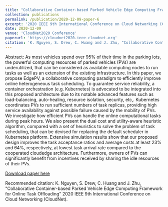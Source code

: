 ```yaml
---
title: "Collaborative Container-based Parked Vehicle Edge Computing Framework for Online Task Offloading"
collection: publications
permalink: /publication/2020-12-09-paper-6
excerpt: '2020 IEEE 9th International Conference on Cloud Networking (CloudNet)'
date: 2020-12-09
venue: 'CloudNet2020 Conference'
paperurl: 'https://cloudnet2020.ieee-cloudnet.org'
citation: 'K. Nguyen, S. Drew, C. Huang and J. Zhu, "Collaborative Container-based Parked Vehicle Edge Computing Framework for Online Task Offloading" 2020 IEEE 9th International Conference on Cloud Networking (CloudNet)'
---
```

Abstract:
As most vehicles spend over 95% of their time in the parking lots, the powerful computing resources of parked vehicles
(PVs) are underutilized, that can be considered as available computing nodes to run tasks as well as an extension of the existing
infrastructure. In this paper, we propose EdgePV, a collaborative computing paradigm to efficiently improve online heterogeneous
task scheduling. To guarantee service reliability, a container orchestration (e.g. Kubernetes) is advocated to be integrated into
this proposed architecture due to its notable advanced features such as load-balancing, auto-healing, resource isolation, security, etc,. Kubernetes coordinates PVs to run sufficient numbers of task replicas, providing high service availability against possible failure caused by the mobility of PVs. We investigate how efficient PVs can handle the online computational tasks during peak hours. We also present the dual cost and utility-aware heuristic algorithm, compared with a set of heuristics to solve the problem of task scheduling, that can be devised for replacing the default scheduler in Kubernetes platform. Extensive simulation results show that our proposed design improves the task acceptance ratios and average costs at least 23% and 64%, respectively, at lowest task arrival rate compared to the cooperated cloudedge architecture. Furthermore, owners of PVs can significantly benefit from incentives received by sharing the idle resources of their PVs.

[Download paper here](https://cloudnet2020.ieee-cloudnet.org/wp-content/uploads/sites/237/2020/11/TS4-P2.pdf)

Recommended citation: K. Nguyen, S. Drew, C. Huang and J. Zhu, "Collaborative Container-based Parked Vehicle Edge Computing Framework for Online Task Offloading" 2020 IEEE 9th International Conference on Cloud Networking (CloudNet).

